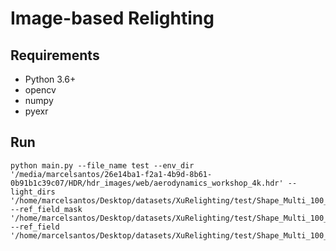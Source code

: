 # Image-based Relighting

## Requirements

- Python 3.6+
- opencv
- numpy
- pyexr

## Run

```
python main.py --file_name test --env_dir '/media/marcelsantos/26e14ba1-f2a1-4b9d-8b61-0b91b1c39c07/HDR/hdr_images/web/aerodynamics_workshop_4k.hdr' --light_dirs '/home/marcelsantos/Desktop/datasets/XuRelighting/test/Shape_Multi_100_full/test/xmls/Shape__0/0/lightDirs.txt' --ref_field_mask '/home/marcelsantos/Desktop/datasets/XuRelighting/test/Shape_Multi_100_full/test/imgs/Shape__0/0/mask.png'  --ref_field '/home/marcelsantos/Desktop/datasets/XuRelighting/test/Shape_Multi_100_full/test/imgs/Shape__0/0/inters'
```
